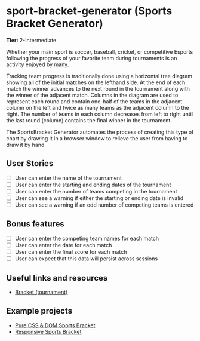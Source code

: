 # sport-bracket-generator (Sports Bracket Generator)

**Tier:** 2-Intermediate

Whether your main sport is soccer, baseball, cricket, or competitive
Esports following the progress of your favorite team during tournaments is an
activity enjoyed by many. 

Tracking team progress is traditionally done using a horizontal tree diagram
showing all of the initial matches on the lefthand side. At the end of each
match the winner advances to the next round in the tournament along with the
winner of the adjacent match. Columns in the diagram are used to represent 
each round and contain one-half of the teams in the adjacent column on the left
and twice as many teams as the adjacent column to the right. The number of 
teams in each column decreases from left to right until the last round
(column) contains the final winner in the tournament.

The SportsBracket Generator automates the process of creating this type of chart by 
drawing it in a browser window to relieve the user from having to draw it by
hand.

## User Stories

-   [ ] User can enter the name of the tournament
-   [ ] User can enter the starting and ending dates of the tournament
-   [ ] User can enter the number of teams competing in the tournament
-   [ ] User can see a warning if either the starting or ending date is 
invalid
-   [ ] User can see a warning if an odd number of competing teams is entered

## Bonus features

-   [ ] User can enter the competing team names for each match
-   [ ] User can enter the date for each match
-   [ ] User can enter the final score for each match
-   [ ] User can expect that this data will persist across sessions

## Useful links and resources

- [Bracket (tournament)](https://en.wikipedia.org/wiki/Bracket_(tournament))

## Example projects

- [Pure CSS & DOM Sports Bracket](https://codepen.io/cbleslie/pen/ZOLLXg)
- [Responsive Sports Bracket](https://codepen.io/MrCaseiro/pen/bxJpwV)